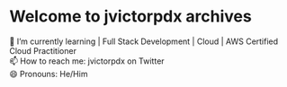 # Welcome to jvictorpdx archives 
🌱 I’m currently learning | Full Stack Development | Cloud | AWS Certified Cloud Practitioner <br>
📫 How to reach me: jvictorpdx on Twitter<br> 
😄 Pronouns: He/Him
